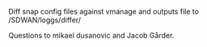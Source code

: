 Diff snap config files against vmanage and outputs file to /SDWAN/loggs/differ/

Questions to mikael dusanovic and Jacob Gårder.
